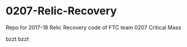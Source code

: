 # 0207-Relic-Recovery
Repo for 2017-18 Relic Recovery code of FTC team 0207 Critical Mass

bzzt bzzt
